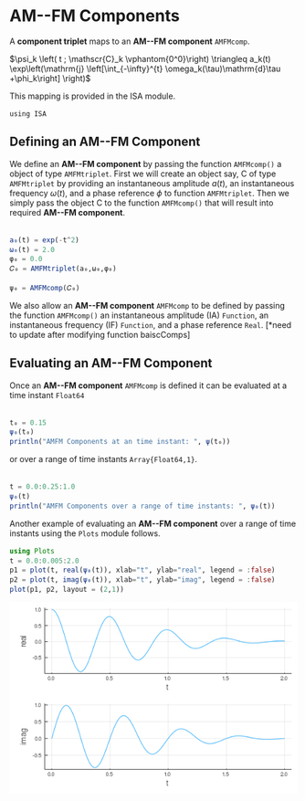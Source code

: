 # AM--FM Components

A **component triplet**  maps to an **AM--FM component** `AMFMcomp`.

$\psi_k \left( t ; \mathscr{C}_k \vphantom{0^0}\right) \triangleq a_k(t) \exp\left(\mathrm{j} \left[\int_{-\infty}^{t} \omega_k(\tau)\mathrm{d}\tau +\phi_k\right] \right)$

This mapping is provided in the ISA module.
```
using ISA
```

## Defining an AM--FM Component
We define an **AM--FM component** by passing the function `AMFMcomp()` a object of type `AMFMtriplet`. First we will create an object say, C of type `AMFMtriplet` by providing an instantaneous amplitude $a(t)$, an instantaneous frequency $\omega(t)$, and a phase reference $\phi$ to function `AMFMtriplet`.
Then we simply pass the object C to the function `AMFMcomp()` that will result into
required **AM--FM component**.
```julia

a₀(t) = exp(-t^2)
ω₀(t) = 2.0
φ₀ = 0.0
𝐶₀ = AMFMtriplet(a₀,ω₀,φ₀)

ψ₀ = AMFMcomp(𝐶₀)
```
We also allow an **AM--FM component** `AMFMcomp` to be defined by passing the function `AMFMcomp()` an instantaneous amplitude (IA) `Function`, an instantaneous frequency (IF) `Function`,
and a phase reference `Real`. [*need to update after modifying function baiscComps]


## Evaluating an AM--FM Component
Once an  **AM--FM component** `AMFMcomp` is defined it can be evaluated at a time instant `Float64`

```julia

t₀ = 0.15
ψ₀(t₀)
println("AMFM Components at an time instant: ", ψ(t₀))

```
or over a range of time instants `Array{Float64,1}`.

```julia

t = 0.0:0.25:1.0
ψ₀(t)
println("AMFM Components over a range of time instants: ", ψ₀(t))
```

Another example of evaluating an **AM--FM component** over a range of time instants using the `Plots` module follows.

```julia
using Plots
t = 0.0:0.005:2.0
p1 = plot(t, real(ψ₀(t)), xlab="t", ylab="real", legend = :false)
p2 = plot(t, imag(ψ₀(t)), xlab="t", ylab="imag", legend = :false)
plot(p1, p2, layout = (2,1))
```
[![](https://raw.githubusercontent.com/ssandova/ISAdocs/master/images/CompEval.png)](https://raw.githubusercontent.com/ssandova/ISAdocs/master/images/CompEval.png)
